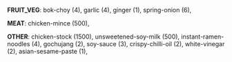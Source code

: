 
**FRUIT_VEG**:
bok-choy (4), 
garlic (4), 
ginger (1), 
spring-onion (6), 

**MEAT**:
chicken-mince (500), 

**OTHER**:
chicken-stock (1500), 
unsweetened-soy-milk (500), 
instant-ramen-noodles (4), 
gochujang (2), 
soy-sauce (3), 
crispy-chilli-oil (2), 
white-vinegar (2), 
asian-sesame-paste (1), 

